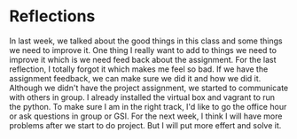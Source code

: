 Reflections
===========
In last week, we talked about the good things in this class and some things we need to improve it. One thing I really 
want to add to things we need to improve it which is we need feed back about the assignment. For the last reflection, 
I totally forgot it which makes me feel so bad. If we have the assignment feedback, we can make sure we did it and how 
we did it. Although we didn't have the project assignment, we started to communicate with others in group. 
I already installed the virtual box and vagrant to run the python. To make sure I am in the right track, I'd like to 
go the office hour or ask questions in group or GSI. 
For the next week, I think I will have more problems after we start to do project. But I will put more effert and solve 
it. 
